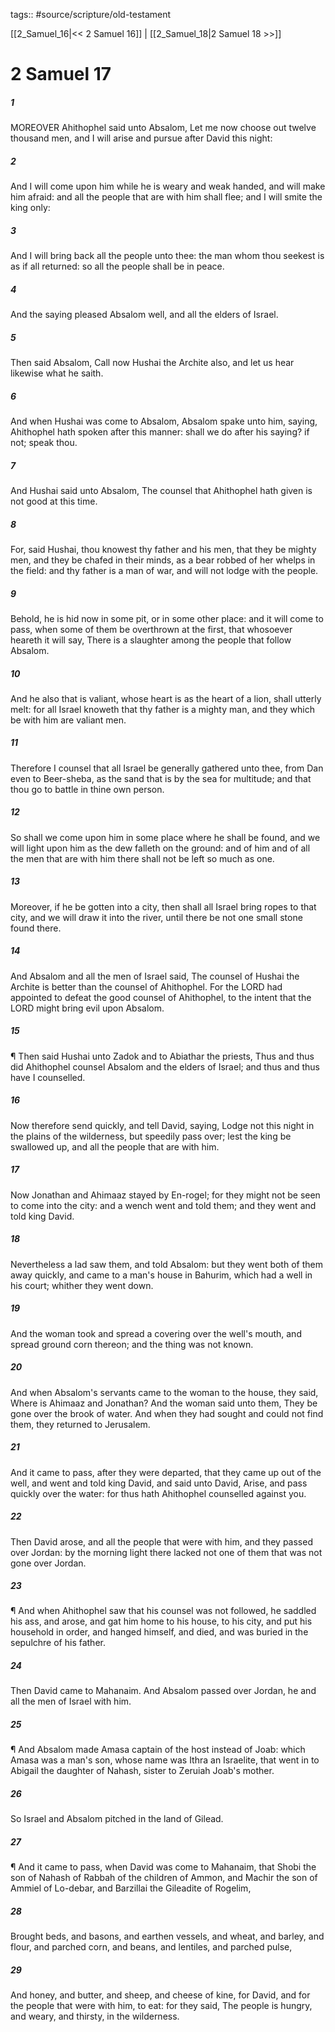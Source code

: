 tags:: #source/scripture/old-testament

[[2_Samuel_16|<< 2 Samuel 16]] | [[2_Samuel_18|2 Samuel 18 >>]]

# 2 Samuel 17

##### 1

MOREOVER Ahithophel said unto Absalom, Let me now choose out twelve thousand men, and I will arise and pursue after David this night:

##### 2

And I will come upon him while he is weary and weak handed, and will make him afraid: and all the people that are with him shall flee; and I will smite the king only:

##### 3

And I will bring back all the people unto thee: the man whom thou seekest is as if all returned: so all the people shall be in peace.

##### 4

And the saying pleased Absalom well, and all the elders of Israel.

##### 5

Then said Absalom, Call now Hushai the Archite also, and let us hear likewise what he saith.

##### 6

And when Hushai was come to Absalom, Absalom spake unto him, saying, Ahithophel hath spoken after this manner: shall we do after his saying? if not; speak thou.

##### 7

And Hushai said unto Absalom, The counsel that Ahithophel hath given is not good at this time.

##### 8

For, said Hushai, thou knowest thy father and his men, that they be mighty men, and they be chafed in their minds, as a bear robbed of her whelps in the field: and thy father is a man of war, and will not lodge with the people.

##### 9

Behold, he is hid now in some pit, or in some other place: and it will come to pass, when some of them be overthrown at the first, that whosoever heareth it will say, There is a slaughter among the people that follow Absalom.

##### 10

And he also that is valiant, whose heart is as the heart of a lion, shall utterly melt: for all Israel knoweth that thy father is a mighty man, and they which be with him are valiant men.

##### 11

Therefore I counsel that all Israel be generally gathered unto thee, from Dan even to Beer-sheba, as the sand that is by the sea for multitude; and that thou go to battle in thine own person.

##### 12

So shall we come upon him in some place where he shall be found, and we will light upon him as the dew falleth on the ground: and of him and of all the men that are with him there shall not be left so much as one.

##### 13

Moreover, if he be gotten into a city, then shall all Israel bring ropes to that city, and we will draw it into the river, until there be not one small stone found there.

##### 14

And Absalom and all the men of Israel said, The counsel of Hushai the Archite is better than the counsel of Ahithophel. For the LORD had appointed to defeat the good counsel of Ahithophel, to the intent that the LORD might bring evil upon Absalom.

##### 15

¶ Then said Hushai unto Zadok and to Abiathar the priests, Thus and thus did Ahithophel counsel Absalom and the elders of Israel; and thus and thus have I counselled.

##### 16

Now therefore send quickly, and tell David, saying, Lodge not this night in the plains of the wilderness, but speedily pass over; lest the king be swallowed up, and all the people that are with him.

##### 17

Now Jonathan and Ahimaaz stayed by En-rogel; for they might not be seen to come into the city: and a wench went and told them; and they went and told king David.

##### 18

Nevertheless a lad saw them, and told Absalom: but they went both of them away quickly, and came to a man's house in Bahurim, which had a well in his court; whither they went down.

##### 19

And the woman took and spread a covering over the well's mouth, and spread ground corn thereon; and the thing was not known.

##### 20

And when Absalom's servants came to the woman to the house, they said, Where is Ahimaaz and Jonathan? And the woman said unto them, They be gone over the brook of water. And when they had sought and could not find them, they returned to Jerusalem.

##### 21

And it came to pass, after they were departed, that they came up out of the well, and went and told king David, and said unto David, Arise, and pass quickly over the water: for thus hath Ahithophel counselled against you.

##### 22

Then David arose, and all the people that were with him, and they passed over Jordan: by the morning light there lacked not one of them that was not gone over Jordan.

##### 23

¶ And when Ahithophel saw that his counsel was not followed, he saddled his ass, and arose, and gat him home to his house, to his city, and put his household in order, and hanged himself, and died, and was buried in the sepulchre of his father.

##### 24

Then David came to Mahanaim. And Absalom passed over Jordan, he and all the men of Israel with him.

##### 25

¶ And Absalom made Amasa captain of the host instead of Joab: which Amasa was a man's son, whose name was Ithra an Israelite, that went in to Abigail the daughter of Nahash, sister to Zeruiah Joab's mother.

##### 26

So Israel and Absalom pitched in the land of Gilead.

##### 27

¶ And it came to pass, when David was come to Mahanaim, that Shobi the son of Nahash of Rabbah of the children of Ammon, and Machir the son of Ammiel of Lo-debar, and Barzillai the Gileadite of Rogelim,

##### 28

Brought beds, and basons, and earthen vessels, and wheat, and barley, and flour, and parched corn, and beans, and lentiles, and parched pulse,

##### 29

And honey, and butter, and sheep, and cheese of kine, for David, and for the people that were with him, to eat: for they said, The people is hungry, and weary, and thirsty, in the wilderness.
